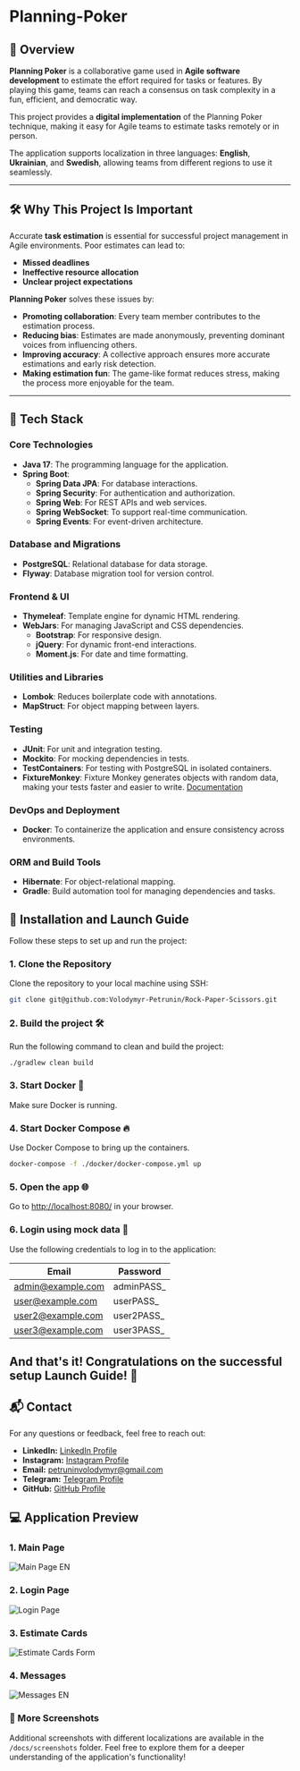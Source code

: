 # Planning-Poker

## 🎯 Overview

**Planning Poker** is a collaborative game used in **Agile software development** to estimate the effort required for tasks or features. By playing this game, teams can reach a consensus on task complexity in a fun, efficient, and democratic way.

This project provides a **digital implementation** of the Planning Poker technique,
making it easy for Agile teams to estimate tasks remotely or in person.

The application supports localization in three languages: **English**, **Ukrainian**, and **Swedish**,
allowing teams from different regions to use it seamlessly.

---

## 🛠️ Why This Project Is Important

Accurate **task estimation** is essential for successful project management in Agile environments. Poor estimates can lead to:

- **Missed deadlines**
- **Ineffective resource allocation**
- **Unclear project expectations**

**Planning Poker** solves these issues by:

- **Promoting collaboration**: Every team member contributes to the estimation process.
- **Reducing bias**: Estimates are made anonymously, preventing dominant voices from influencing others.
- **Improving accuracy**: A collective approach ensures more accurate estimations and early risk detection.
- **Making estimation fun**: The game-like format reduces stress, making the process more enjoyable for the team.

---

## 🧰 Tech Stack

### **Core Technologies**
- **Java 17**: The programming language for the application.
- **Spring Boot**:
    - **Spring Data JPA**: For database interactions.
    - **Spring Security**: For authentication and authorization.
    - **Spring Web**: For REST APIs and web services.
    - **Spring WebSocket**: To support real-time communication.
    - **Spring Events**: For event-driven architecture.

### **Database and Migrations**
- **PostgreSQL**: Relational database for data storage.
- **Flyway**: Database migration tool for version control.

### **Frontend & UI**
- **Thymeleaf**: Template engine for dynamic HTML rendering.
- **WebJars**: For managing JavaScript and CSS dependencies.
    - **Bootstrap**: For responsive design.
    - **jQuery**: For dynamic front-end interactions.
    - **Moment.js**: For date and time formatting.

### **Utilities and Libraries**
- **Lombok**: Reduces boilerplate code with annotations.
- **MapStruct**: For object mapping between layers.

### **Testing**
- **JUnit**: For unit and integration testing.
- **Mockito**: For mocking dependencies in tests.
- **TestContainers**: For testing with PostgreSQL in isolated containers.
- **FixtureMonkey**: Fixture Monkey generates objects with random data, making your tests faster and easier to write. [Documentation](https://naver.github.io/fixture-monkey/v1-1-0/)

### **DevOps and Deployment**
- **Docker**: To containerize the application and ensure consistency across environments.

### **ORM and Build Tools**
- **Hibernate**: For object-relational mapping.
- **Gradle**: Build automation tool for managing dependencies and tasks.



## 🚀 Installation and Launch Guide

Follow these steps to set up and run the project:

### 1. **Clone the Repository**
Clone the repository to your local machine using SSH:

```bash
git clone git@github.com:Volodymyr-Petrunin/Rock-Paper-Scissors.git
```

### 2. **Build the project** 🛠️  
   Run the following command to clean and build the project:  
   
```bash
./gradlew clean build
```

### 3. **Start Docker** 🐳  
   Make sure Docker is running.

### 4. **Start Docker Compose** 🔥  
   Use Docker Compose to bring up the containers.
    
```bash
docker-compose -f ./docker/docker-compose.yml up
```

### 5. **Open the app** 🌐  
   Go to [http://localhost:8080/](http://localhost:8080/) in your browser.

### 6. **Login using mock data** 🔑  
Use the following credentials to log in to the application:

| Email                   | Password   |
|-------------------------|------------|
| admin@example.com       | adminPASS_ |
| user@example.com        | userPASS_  |
| user2@example.com       | user2PASS_ |
| user3@example.com       | user3PASS_ |

## And that's it! Congratulations on the successful setup Launch Guide! 🎉


## 📬 Contact
For any questions or feedback, feel free to reach out:
- **LinkedIn:** [LinkedIn Profile](https://www.linkedin.com/in/volodymyr-petrunin/)
- **Instagram:** [Instagram Profile](https://www.instagram.com/vovapetrunin/)
- **Email:** petruninvolodymyr@gmail.com
- **Telegram:** [Telegram Profile](https://t.me/VolodymyrPetrunin)
- **GitHub:** [GitHub Profile](https://github.com/Volodymyr-Petrunin)

## 💻 Application Preview

### 1. **Main Page**
![Main Page EN](./docs/screenshots/Planing-Poker-Main-Page-EN.png)

### 2. **Login Page**
![Login Page](./docs/screenshots/Planing-Poker-Login-Page.png)

### 3. **Estimate Cards**
![Estimate Cards Form](./docs/screenshots/Planing-Poker-Estimate-Cards.png)

### 4. **Messages**
![Messages EN](./docs/screenshots/Planing-Poker-Messages-EN.png)

### 📂 More Screenshots

Additional screenshots with different localizations are available in the `/docs/screenshots` folder. 
Feel free to explore them for a deeper understanding of the application's functionality!

